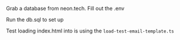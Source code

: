 Grab a database from neon.tech. Fill out the .env

Run the db.sql to set up

Test loading index.html into is using the `load-test-email-template.ts`